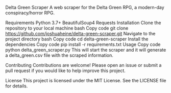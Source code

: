 Delta Green Scraper
A web scraper for the Delta Green RPG, a modern-day conspiracy/horror RPG.

Requirements
Python 3.7+
BeautifulSoup4
Requests
Installation
Clone the repository to your local machine
bash
Copy code
git clone https://github.com/joshuaheine/delta-green-scraper.git
Navigate to the project directory
bash
Copy code
cd delta-green-scraper
Install the dependencies
Copy code
pip install -r requirements.txt
Usage
Copy code
python delta_green_scraper.py
This will start the scraper and it will generate a delta_green.csv file with the scraped information.

Contributing
Contributions are welcome! Please open an issue or submit a pull request if you would like to help improve this project.

License
This project is licensed under the MIT License. See the LICENSE file for details.
